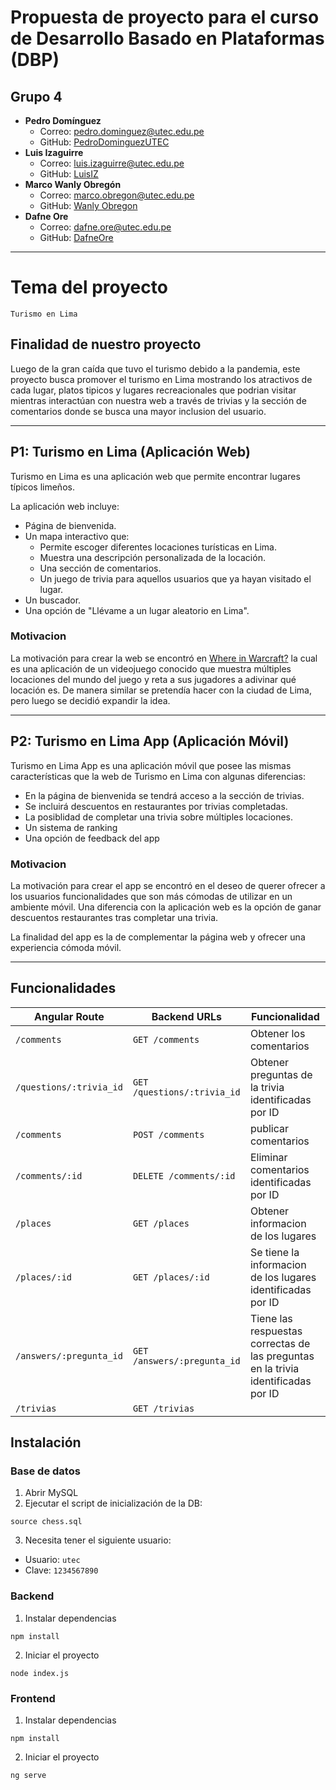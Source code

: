 # Propuesta de proyecto para el curso de Desarrollo Basado en Plataformas (DBP)

## Grupo 4
- **Pedro Domínguez** 
  - Correo: pedro.dominguez@utec.edu.pe
  - GitHub: [PedroDominguezUTEC](https://github.com/PedroDominguezUTEC)
- **Luis Izaguirre**
  - Correo: luis.izaguirre@utec.edu.pe
  - GitHub: [LuisIZ](https://github.com/LuisIZ)
- **Marco Wanly Obregón**
  - Correo: marco.obregon@utec.edu.pe
  - GitHub: [Wanly Obregon](https://github.com/wanly13)
- **Dafne Ore**
  - Correo: dafne.ore@utec.edu.pe
  - GitHub: [DafneOre](https://github.com/DafneOre)

---------------------------------------------

# Tema del proyecto

`Turismo en Lima`

## Finalidad de nuestro proyecto
Luego de la gran caída que tuvo el turismo debido a la pandemia, este proyecto busca promover el turismo en Lima mostrando los atractivos de cada lugar, platos tipicos y lugares recreacionales que podrian visitar mientras interactúan con nuestra web a través de trivias y la sección de comentarios donde se busca una mayor inclusion del usuario. 

---------------------------------------------

## P1: Turismo en Lima (Aplicación Web)

Turismo en Lima es una aplicación web que permite encontrar lugares típicos limeños.  

La aplicación web incluye:
- Página de bienvenida.
- Un mapa interactivo que:
  - Permite escoger diferentes locaciones turísticas en Lima.
  - Muestra una descripción personalizada de la locación.
  - Una sección de comentarios.
  - Un juego de trivia para aquellos usuarios que ya hayan visitado el lugar.
- Un buscador.
- Una opción de "Llévame a un lugar aleatorio en Lima".

### Motivacion
La motivación para crear la web se encontró en [Where in Warcraft?](https://www.kruithne.net/where-in-warcraft/) la cual es una aplicación de un videojuego conocido que muestra múltiples locaciones del mundo del juego y reta a sus jugadores a adivinar qué locación es. De manera similar se pretendía hacer con la ciudad de Lima, pero luego se decidió expandir la idea.

---------------------------------------------
## P2: Turismo en Lima App (Aplicación Móvil)

Turismo en Lima App es una aplicación móvil que posee las mismas características que la web de Turismo en Lima con algunas diferencias:

- En la página de bienvenida se tendrá acceso a la sección de trivias.
- Se incluirá descuentos en restaurantes por trivias completadas.
- La posiblidad de completar una trivia sobre múltiples locaciones.
- Un sistema de ranking
- Una opción de feedback del app

### Motivacion
La motivación para crear el app se encontró en el deseo de querer ofrecer a los usuarios funcionalidades que son más cómodas de utilizar en un ambiente móvil. Una diferencia con la aplicación web es la opción de ganar descuentos restaurantes tras completar una trivia.

La finalidad del app es la de complementar la página web y ofrecer una experiencia cómoda móvil.

---------------------------------------------
## Funcionalidades

| Angular Route | Backend URLs | Funcionalidad |
| --- | --- | --- |
| `/comments` | `GET /comments` | Obtener los comentarios | 
| `/questions/:trivia_id` | `GET /questions/:trivia_id` | Obtener preguntas de la trivia identificadas por ID | 
| `/comments` | `POST /comments` | publicar comentarios | 
| `/comments/:id` | `DELETE /comments/:id` | Eliminar comentarios identificadas por ID | 
| `/places` | `GET /places` | Obtener informacion de los lugares |
| `/places/:id` | `GET /places/:id` | Se tiene la informacion de los lugares identificadas por ID |  
| `/answers/:pregunta_id` | `GET /answers/:pregunta_id` | Tiene las respuestas correctas de las preguntas en la trivia identificadas por ID |  
| `/trivias` | `GET /trivias` |  |  


## Instalación

### Base de datos

1. Abrir MySQL
2. Ejecutar el script de inicialización de la DB:

`source chess.sql`

3. Necesita tener el siguiente usuario:

- Usuario: `utec`
- Clave: `1234567890`

### Backend

1. Instalar dependencias

`npm install`

2. Iniciar el proyecto

`node index.js`

### Frontend

1. Instalar dependencias

`npm install`

2. Iniciar el proyecto

`ng serve`

